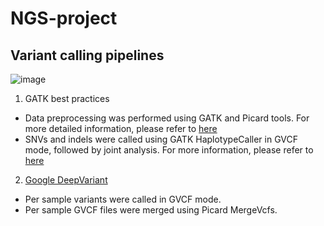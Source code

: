 # NGS-project

## Variant calling pipelines

![image](https://github.com/Xuan045/NGS-project/assets/86905456/8ea4fb56-4aa5-4021-94f0-91e0ada75c75)

1. GATK best practices
  - Data preprocessing was performed using GATK and Picard tools. For more detailed information, please refer to [here](https://gatk.broadinstitute.org/hc/en-us/articles/360035535912-Data-pre-processing-for-variant-discovery)
  - SNVs and indels were called using GATK HaplotypeCaller in GVCF mode, followed by joint analysis. For more information, please refer to [here](https://gatk.broadinstitute.org/hc/en-us/articles/360035535932-Germline-short-variant-discovery-SNPs-Indels-) 

2. [Google DeepVariant](https://github.com/google/deepvariant)

  - Per sample variants were called in GVCF mode.
  - Per sample GVCF files were merged using Picard MergeVcfs.
  


